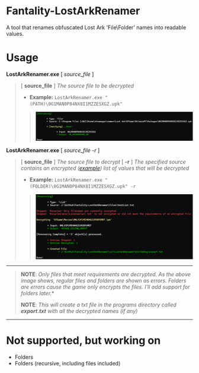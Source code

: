 
# Fantality-LostArkRenamer
[](https://github.com/Twigzie/Fantality-LostArkRenamer#fantality-lostarkrenamer)

A tool that renames obfuscated Lost Ark 'File\Folder' names into readable values.

# Usage

**LostArkRenamer.exe** [ *source_file* ]
> [ **source_file** ] *The source file to be decrypted*
>
> -  **Example:** `LostArkRenamer.exe "(PATH)\0G1MAN0P84NX8I1MZZESXGZ.upk"`
> > ![Example_1](https://github.com/Twigzie/Fantality-LostArkRenamer/blob/main/images/arg_1.png)

**LostArkRenamer.exe** [ *source_file* *-r* ]
> [ **source_file** ] *The source file to decrypt*
> [ **-r** ] *The specified source contains an encrypted ([example](https://github.com/Twigzie/Fantality-LostArkRenamer/blob/main/files/testList.txt)) list of values that will be decrypted*
>
> -  **Example:** `LostArkRenamer.exe "(FOLDER)\0G1MAN0P84NX8I1MZZESXGZ.upk" -r`
> > ![Example_2](https://github.com/Twigzie/Fantality-LostArkRenamer/blob/main/images/arg_2.png)

---

> **NOTE**: *Only files that meet requirements are decrypted. As the above image shows, regular files and folders are shown as errors. Folders are errors cause the game only encrypts the files. I'll add support for folders later.**
>
> **NOTE**: *This will create a txt file in the programs    directory called **export.txt** with all the decrypted names (if any)*

---

# Not supported, but working on

- Folders
- Folders (recursive, including files included)
